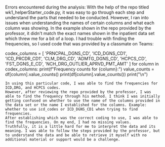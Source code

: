 Errors encountered during the analysis:
With the help of the repo titled wk1_helperStarter_code.py, it was easy to go through each step and understand the parts that needed to be conducted. 
However, I ran into issues when understanding the names of certain columns and what each column was showing. In the example shown in the repo provided by the professor, it didn't match the exact names shown in the inpatient data set which threw me for a bit of a loop.
I had trouble with finding the frequencies, so I used code that was provided by a classmate on Teams: 


codex_columns = [
    'PRNCPAL_DGNS_CD',
    'ICD_DGNS_CD1',
    'ICD_PRCDR_CD1',
    'CLM_DRG_CD',
    'ADMTG_DGNS_CD',
    'HCPCS_CD',
    'FST_DGNS_E_CD',
    'NCH_DRG_OUTLIER_APRVD_PMT_AMT'
]
for column in codex_columns:
    print(f"Frequency counts for {column}:")
    value_counts = df[column].value_counts()
    print(df[column].value_counts())
    print("\n")

    In using this particular code, I was able to find the frequencies for ICD,DRG, and HCPCS codes. 
    However, after reviewing the repo provided by the professor, I was able to find the frequency through his method. I think I was initially getting confused on whether to use the name of the columns provided in the data set or the name I established for the columns. Example: whether to use icd_codes or ICD_DGNS_CD1 when trying to find frequencies. 
    After establishing which was the correct coding to use, I was able to find the frequencies. On my end, I had no missing values. 
    Truthfully, it is a little hard for me to interpret the data and its meaning. I was able to follow the steps provided by the professor, but to understand the data and be able to retrieve it myself with no additional material or support would be a challenge. 

